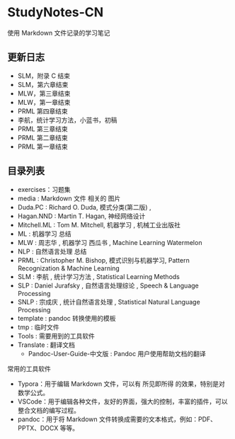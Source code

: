 # StudyNotes-CN

使用 Markdown 文件记录的学习笔记

## 更新日志

-   SLM，附录 C 结束
-   SLM，第六章结束
-   MLW，第三章结束
-   MLW，第一章结束
-   PRML 第四章结束
-   李航，统计学习方法，小蓝书，初稿
-   PRML 第三章结束
-   PRML 第二章结束
-   PRML 第一章结束

## 目录列表

-   exercises：习题集
-   media : Markdown 文件 相关的 图片
-   Duda.PC : Richard O. Duda, 模式分类(第二版) ,
-   Hagan.NND : Martin T. Hagan, 神经网络设计
-   Mitchell.ML : Tom M. Mitchell, 机器学习 , 机械工业出版社
-   ML : 机器学习 总结
-   MLW : 周志华 , 机器学习 西瓜书 , Machine Learning Watermelon
-   NLP : 自然语言处理 总结
-   PRML : Christopher M. Bishop, 模式识别与机器学习, Pattern Recognization & Machine Learning
-   SLM : 李航 , 统计学习方法 , Statistical Learning Methods
-   SLP : Daniel Jurafsky , 自然语言处理综论 , Speech & Language Processing
-   SNLP : 宗成庆 , 统计自然语言处理 , Statistical Natural Language Processing
-   template : pandoc 转换使用的模板
-   tmp : 临时文件
-   Tools : 需要用到的工具软件
-   Translate : 翻译文档
    -   Pandoc-User-Guide-中文版 : Pandoc 用户使用帮助文档的翻译

常用的工具软件

-   Typora：用于编辑 Markdown 文件，可以有 所见即所得 的效果，特别是对数学公式。
-   VSCode：用于编辑各种文件，友好的界面，强大的控制，丰富的插件，可以整合文档的编写过程。
-   pandoc：用于将 Markdown 文件转换成需要的文本格式，例如：PDF、PPTX、DOCX 等等。
